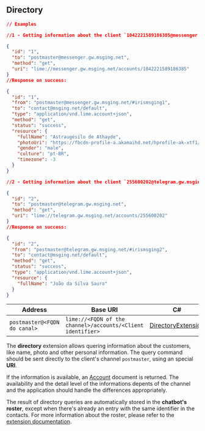 ## Directory

```json
// Examples

//1 - Getting information about the client `1042221589186385@messenger.gw.msging.net` on **Messenger**:

{  
  "id": "1",
  "to": "postmaster@messenger.gw.msging.net",
  "method": "get",
  "uri": "lime://messenger.gw.msging.net/accounts/1042221589186385"
}
//Response on success:

{
  "id": "1",
  "from": "postmaster@messenger.gw.msging.net/#irismsging1",
  "to": "contact@msging.net/default",
  "type": "application/vnd.lime.account+json",
  "method": "get",
  "status": "success",
  "resource": {
    "fullName": "Astraugésilo de Athayde",
    "photoUri": "https://fbcdn-profile-a.akamaihd.net/hprofile-ak-xtf1/v/t1.0-1/p200x200/14429_1013121325123122924983_n.jpg",
    "gender": "male",
    "culture": "pt-BR",
    "timezone": -3
  }
}

//2 - Getting information about the client `255600202@telegram.gw.msging.net` on **Telegram**:

{  
  "id": "2",
  "to": "postmaster@telegram.gw.msging.net",
  "method": "get",
  "uri": "lime://telegram.gw.msging.net/accounts/255600202"
}
//Response on success:

{
  "id": "2",
  "from": "postmaster@telegram.gw.msging.net/#irismsging2",
  "to": "contact@msging.net/default",
  "method": "get",
  "status": "success",
  "type": "application/vnd.lime.account+json",
  "resource": {
    "fullName": "João da Silva Sauro"
  }
}
```



| Address                      | Base URI      |  C#                     |
|------------------------------|---------------|-------------------------|
| `postmaster@<FQDN do canal>` | `lime://<FQDN of the channel>/accounts/<Client identifier>` | [DirectoryExtension](https://github.com/takenet/blip-sdk-csharp/tree/master/src/Take.Blip.Client/Extensions/Directory/DirectoryExtension.cs) |

The **directory** extension allows quering information about the customers, like name, photo and other personal information. The query command should be sent directly to the client's channel `postmaster`, using an special **URI**.

If the information is available, an [Account](http://limeprotocol.org/resources.html#account) document is returned. The availability and the detail level of the informations depents of the channel and the application should handle the differences appropriately.

The result of directory queries are automatically stored in the **chatbot's roster**, except when there's already an entry with the same identifier in the contacts. For more information about the roster, please refer to the [extension documentation](https://portal.blip.ai/#/docs/extensions/contacts).




